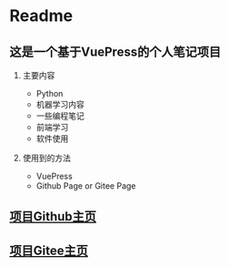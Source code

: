 # Readme

## 这是一个基于VuePress的个人笔记项目

1. 主要内容
   - Python
   - 机器学习内容
   - 一些编程笔记
   - 前端学习
   - 软件使用

2. 使用到的方法
   - VuePress
   - Github Page or Gitee Page

## [项目Github主页](https://alternativedestiny.github.io/)

## [项目Gitee主页](https://hoppou.gitee.io/)
